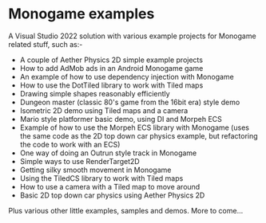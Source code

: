 # Monogame examples

A Visual Studio 2022 solution with various example projects for Monogame related stuff, such as:-

- A couple of Aether Physics 2D simple example projects
- How to add AdMob ads in an Android Monogame game
- An example of how to use dependency injection with Monogame
- How to use the DotTiled library to work with Tiled maps
- Drawing simple shapes reasonably efficiently
- Dungeon master (classic 80's game from the 16bit era) style demo
- Isometric 2D demo using Tiled maps and a camera
- Mario style platformer basic demo, using DI and Morpeh ECS
- Example of how to use the Morpeh ECS library with Monogame (uses the same code as the 2D top down car physics example, but refactoring the code to work with an ECS)
- One way of doing an Outrun style track in Monogame
- Simple ways to use RenderTarget2D
- Getting silky smooth movement in Monogame
- Using the TiledCS library to work with Tiled maps
- How to use a camera with a Tiled map to move around
- Basic 2D top down car physics using Aether Physics 2D

Plus various other little examples, samples and demos. More to come...
